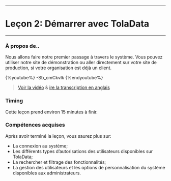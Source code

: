 ****
# Leçon 2: Démarrer avec TolaData
---

### À propos de..

Nous allons faire notre premier passage à travers le système. Vous pouvez utiliser notre site de démonstration ou aller directement sur votre site de production, si votre organisation est déjà un client. 

{%youtube%} -Sb_cmCkvlk {%endyoutube%}  
> [Voir la vidéo](https://www.youtube.com/embed/-Sb_cmCkvlk?rel=0) & [ire la transcription en anglais](https://docs.google.com/document/d/1DCaeMviBwSO5hGSfeh6Y9McPI6D1dzxJyDs5kKa4wug/edit#heading=h.jgp49ou19hyx)

### Timing

Cette leçon prend environ 15 minutes à finir.

### Compétences acquises 

Après avoir terminé la leçon, vous saurez plus sur:

* La connexion au système;
* Les différents types d’autorisations des utilisateurs disponibles sur TolaData;
* La rechercher et filtrage des fonctionnalités;
* La gestion des utilisateurs et les options de personnalisation du système disponibles aux administrateurs.



